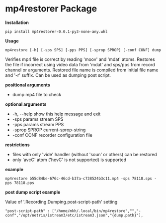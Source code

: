 # mp4restorer Package

**Installation**

`pip install mp4restorer-0.0.1-py3-none-any.whl`

**Usage**

`mp4restore [-h] [-sps SPS] [-pps PPS] [-sprop SPROP] [-conf CONF] dump`

Verifies mp4 file is correct by reading 'moov' and 'mdat' atoms.
Restores the file if incorrect using video data from 'mdat' and sps/pps from record channel or arguments.
Restored file name is compiled from initial file name and '-r' suffix.
Can be used as dumping post script.


**positional arguments**
* dump        mp4 file to check


**optional arguments**
* -h, --help  show this help message and exit
* -sps params   stream SPS
* -pps params   stream PPS
* -sprop SPROP  current-sprop-string
* -conf CONF  recorder configuration file


**restrictions**
* files with only 'vide' handler (without 'soun' or others) can be restored
* only 'avcC' atom ('hevC' is not supported) is supported


**example**

`mp4restore b55d84be-676c-46cd-b37a-c738524b3c11.mp4 -sps 78118.sps -pps 78118.pps`

**post dump script example**

Value of '.Recording.Dumping.post-script-path' setting

`"post-script-path" : ["/home/mkh/.local/bin/mp4restore","","-conf","/opt/netris/istream3/etc/istream3.json","{dump.path}"],`
